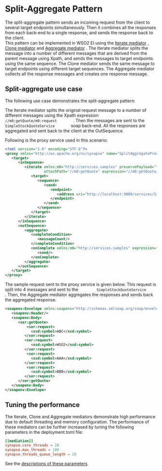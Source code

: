 # Split-Aggregate Pattern

The split-aggregate pattern sends an incoming request from the client to
several target endpoints simultaneously. Then it combines all the
responses from each back-end to a single response, and sends the
response back to the client.  
This pattern can be implemented in WSO2 EI using the [Iterate
mediator](https://docs.wso2.com/display/EI650/Iterate+Mediator) , [Clone
mediator](https://docs.wso2.com/display/EI650/Clone+Mediator) and
[Aggregate
mediator](https://docs.wso2.com/display/EI650/Aggregate+Mediator) . The
Iterate mediator splits the message into a number of different messages
that are derived from the parent message using Xpath, and sends the
messages to target endpoints using the same sequence. The Clone mediator
sends the same message to target endpoints using different target
sequences. The Aggregate mediator collects all the response messages and
creates one response message.

## Split-aggregate use case

The following use case demonstrates the split-aggregate pattern:

The Iterate mediator splits the original request message to a number of
different messages using the Xpath expression
`         //m0:getQuote/m0:request        ` . Then the messages are sent
to the `         SimpleStockQuoteService        ` soap back-end. All the
responses are aggregated and sent back to the client at the OutSequence.

Following is the proxy service used in this scenario:

```xml
<?xml version="1.0" encoding="UTF-8"?>
<proxy xmlns="http://ws.apache.org/ns/synapse" name="SplitAggregateProxy" startOnLoad="true">
   <target>
      <inSequence>
         <iterate xmlns:m0="http://services.samples" preservePayload="true"
                  attachPath="//m0:getQuote" expression="//m0:getQuote/m0:request">
            <target>
               <sequence>
                  <send>
                     <endpoint>
                        <address uri="http://localhost:9000/services/SimpleStockQuoteService"/>
                     </endpoint>
                  </send>
               </sequence>
            </target>
         </iterate>
      </inSequence>
      <outSequence>
         <aggregate>
            <completeCondition>
               <messageCount/>
            </completeCondition>
            <onComplete xmlns:m0="http://services.samples" expression="//m0:getQuoteResponse">
               <send/>
            </onComplete>
         </aggregate>
      </outSequence>
   </target>
</proxy>
```

The sample request sent to the proxy service is given below. This
request is split into 4 messages and sent to the
`         SimpleStockQuoteService        ` . Then, the Aggregate
mediator aggregates the responses and sends back the aggregated
response.

```xml
<soapenv:Envelope xmlns:soapenv="http://schemas.xmlsoap.org/soap/envelope/" xmlns:ser="http://services.samples" xmlns:xsd="http://services.samples/xsd">
   <soapenv:Header/>
   <soapenv:Body>
      <ser:getQuote>
          <ser:request>
            <xsd:symbol>ABC</xsd:symbol>
         </ser:request> 
         <ser:request>
            <xsd:symbol>WSO2</xsd:symbol>
         </ser:request>
          <ser:request>
            <xsd:symbol>AAA</xsd:symbol>
         </ser:request>  
          <ser:request>
            <xsd:symbol>BBB</xsd:symbol>
         </ser:request>
      </ser:getQuote>    
   </soapenv:Body>
</soapenv:Envelope>
```

## Tuning the performance

The Iterate, Clone and Aggregate mediators demonstrate high performance
due to default threading and memory configuration. The performance of
these mediators can be further increased by tuning the following
parameters in the deployment.toml file:

```toml
[[mediation]]
synapse.core_threads = 20
synapse.max_threads = 100
synapse.threads_queue_length = 10
```

See the [descriptions of these parameters](../../../references/config-catalog/#mediation-process).
